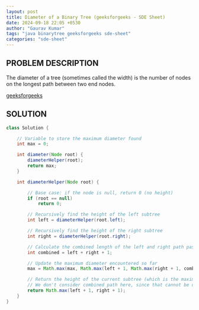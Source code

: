 ```yaml
---
layout: post
title: Diameter of a Binary Tree (geeksforgeeks - SDE Sheet)
date: 2024-09-18 22:05 +0530
author: "Gaurav Kumar"
tags: "java binarytree geeksforgeeks sde-sheet"
categories: "sde-sheet"
---
```


## PROBLEM DESCRIPTION

The diameter of a tree (sometimes called the width) is the number of nodes on the longest path between two end nodes.

[geeksforgeeks](https://www.geeksforgeeks.org/problems/diameter-of-binary-tree/1?page=8)

## SOLUTION

```java
class Solution {

    // Variable to store the maximum diameter found
    int max = 0;

    int diameter(Node root) {
        diameterHelper(root);
        return max;
    }

    int diameterHelper(Node root) {

        // Base case: if the node is null, return 0 (no height)
        if (root == null)
            return 0;

        // Recursively find the height of the left subtree
        int left = diameterHelper(root.left);

        // Recursively find the height of the right subtree
        int right = diameterHelper(root.right);

        // Calculate the combined length of the left and right path passing through the current node
        int combined = left + right + 1;

        // Update the maximum diameter encountered so far
        max = Math.max(max, Math.max(left + 1, Math.max(right + 1, combined)));

        // Return the height of the current subtree (which is the maximum height of either left or right plus 1)
        // We don't consider combined path here, since that cannot be used for the path in parent node
        return Math.max(left + 1, right + 1);
    }
}
```
